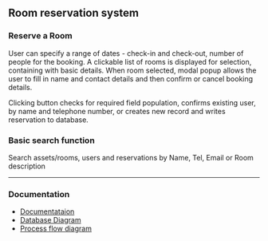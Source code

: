 ## Room reservation system

### Reserve a Room

User can specify a range of dates - check-in and check-out, number of people for the booking. A clickable list of rooms is displayed for selection, containing with basic details.
When room selected, modal popup allows the user to fill in name and contact details and then confirm or cancel booking details.

Clicking button checks for required field population, confirms existing user, by name and telephone number, or creates new record and writes reservation to database.

### Basic search function

Search assets/rooms, users and reservations by Name, Tel, Email or Room description
******
### Documentation
* [Documentataion](https://github.com/RoryGren/reservation/blob/master/Document.pdf) <!--Path to documentation files-->
* [Database Diagram](https://github.com/RoryGren/reservation/blob/master/SQL/Database%20Diagram.pdf) <!--Path to documentation files-->
* [Process flow diagram](https://github.com/RoryGren/reservation/blob/master/Process%20Flow.pdf) <!--Path to documentation files-->
